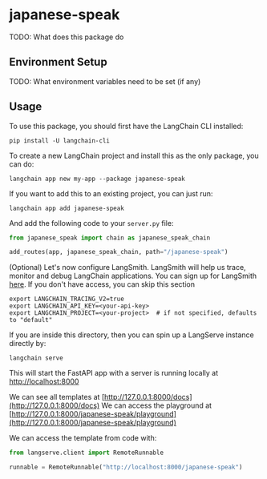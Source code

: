 # japanese-speak

TODO: What does this package do

## Environment Setup

TODO: What environment variables need to be set (if any)

## Usage

To use this package, you should first have the LangChain CLI installed:

```shell
pip install -U langchain-cli
```

To create a new LangChain project and install this as the only package, you can do:

```shell
langchain app new my-app --package japanese-speak
```

If you want to add this to an existing project, you can just run:

```shell
langchain app add japanese-speak
```

And add the following code to your `server.py` file:
```python
from japanese_speak import chain as japanese_speak_chain

add_routes(app, japanese_speak_chain, path="/japanese-speak")
```

(Optional) Let's now configure LangSmith. 
LangSmith will help us trace, monitor and debug LangChain applications. 
You can sign up for LangSmith [here](https://smith.langchain.com/). 
If you don't have access, you can skip this section


```shell
export LANGCHAIN_TRACING_V2=true
export LANGCHAIN_API_KEY=<your-api-key>
export LANGCHAIN_PROJECT=<your-project>  # if not specified, defaults to "default"
```

If you are inside this directory, then you can spin up a LangServe instance directly by:

```shell
langchain serve
```

This will start the FastAPI app with a server is running locally at 
[http://localhost:8000](http://localhost:8000)

We can see all templates at [http://127.0.0.1:8000/docs](http://127.0.0.1:8000/docs)
We can access the playground at [http://127.0.0.1:8000/japanese-speak/playground](http://127.0.0.1:8000/japanese-speak/playground)  

We can access the template from code with:

```python
from langserve.client import RemoteRunnable

runnable = RemoteRunnable("http://localhost:8000/japanese-speak")
```